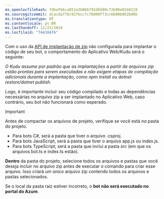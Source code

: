 ```yaml
---
ms.openlocfilehash: fdbafb6ca852a3b06b791d6580c72b90e02d4218
ms.sourcegitcommit: dcacda776c927bcc7c76d00ff3cc6b00b062bd6b
ms.translationtype: HT
ms.contentlocale: pt-BR
ms.lasthandoff: 11/23/2019
ms.locfileid: "74410476"
---
```

Com o uso da [API de implantação de zip](https://github.com/projectkudu/kudu/wiki/Deploying-from-a-zip-file-or-url) não configurada para implantar o código de seu bot, o comportamento do Aplicativo Web/Kudu será o seguinte:

_O Kudu assume por padrão que as implantações a partir de arquivos zip estão prontas para serem executadas e não exigem etapas de compilação adicionais durante a implantação, como npm install ou dotnet restore/dotnet publish._

Logo, é importante incluir seu código compilado e todas as dependências necessárias no arquivo zip a ser implantado no Aplicativo Web, caso contrário, seu bot não funcionará como esperado.

> [!IMPORTANT]
> Antes de compactar os arquivos de projeto, verifique se você está _na_ pasta do projeto. 
> - Para bots C#, será a pasta que tiver o arquivo .csproj. 
> - Para bots JavaScript, será a pasta que tiver o arquivo app.js ou index.js. 
> - Para bots TypeScript, será a pasta que inclui a pasta _src_ (em que os arquivos bot.ts e index.ts estão). 
>
>**Dentro** da pasta do projeto, selecione todos os arquivos e pastas que você deseja incluir no arquivo zip antes de executar o comando para criar esse arquivo. Isso criará um único arquivo zip contendo todos os arquivos e pastas selecionados.
>
> Se o local da pasta raiz estiver incorreto, o **bot não será executado no portal do Azure**.
